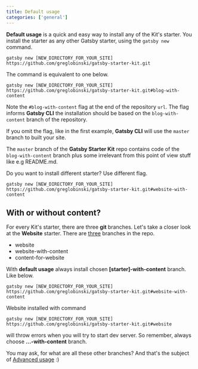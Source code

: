 ```yaml
---
title: Default usage
categories: ['general']
---
```


**Default usage** is a quick and easy way to install any of the Kit's starter. You install the starter as any other Gatsby starter, using the `gatsby new` command.

```
gatsby new [NEW_DIRECTORY_FOR_YOUR_SITE] https://github.com/greglobinski/gatsby-starter-kit.git
```

The command is equivalent to one below.

```
gatsby new [NEW_DIRECTORY_FOR_YOUR_SITE] https://github.com/greglobinski/gatsby-starter-kit.git#blog-with-content
```

Note the `#blog-with-content` flag at the end of the repository `url`. The flag informs **Gatsby CLI** the installation should be based on the `blog-with-content` branch of the repository.

If you omit the flag, like in the first example, **Gatsby CLI** will use the `master` branch to built your site.

The `master` branch of the **Gatsby Starter Kit** repo contains code of the `blog-with-content` branch plus some irrelevant from this point of view stuff like e.g README.md.

Do you want to install different starter? Use different flag.

```
gatsby new [NEW_DIRECTORY_FOR_YOUR_SITE] https://github.com/greglobinski/gatsby-starter-kit.git#website-with-content
```

## With or without content?

For every Kit's starter, there are three **git** branches. Let's take a closer look at the **Website** starter. There are [three](https://github.com/greglobinski/gatsby-starter-kit/branches/all?utf8=%E2%9C%93&query=website) branches in the repo.

- website
- website-with-content
- content-for-website

With **default usage** always install chosen **[starter]-with-content** branch. Like below.

```
gatsby new [NEW_DIRECTORY_FOR_YOUR_SITE] https://github.com/greglobinski/gatsby-starter-kit.git#website-with-content
```

Website installed with command

```
gatsby new [NEW_DIRECTORY_FOR_YOUR_SITE] https://github.com/greglobinski/gatsby-starter-kit.git#website
```

will throw errors when you will try to start dev server. So remember, always choose **...-with-content** branch.

You may ask, for what are all these other branches? And that's the subject of [Advanced usage](../advanced-usage) :)
